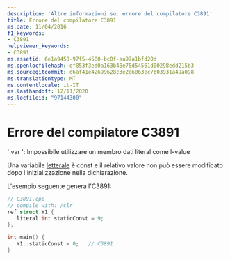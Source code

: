 ```yaml
---
description: 'Altre informazioni su: errore del compilatore C3891'
title: Errore del compilatore C3891
ms.date: 11/04/2016
f1_keywords:
- C3891
helpviewer_keywords:
- C3891
ms.assetid: 6e1a9458-97f5-4580-bc0f-aa97a1bfd20d
ms.openlocfilehash: df853f3ed0a163b48e75d54561d00298edd215b3
ms.sourcegitcommit: d6af41e42699628c3e2e6063ec7b03931a49a098
ms.translationtype: MT
ms.contentlocale: it-IT
ms.lasthandoff: 12/11/2020
ms.locfileid: "97144300"
---
```

# <a name="compiler-error-c3891"></a>Errore del compilatore C3891

' var ': Impossibile utilizzare un membro dati literal come l-value

Una variabile [letterale](../../extensions/literal-cpp-component-extensions.md) è const e il relativo valore non può essere modificato dopo l'inizializzazione nella dichiarazione.

L'esempio seguente genera l'C3891:

```cpp
// C3891.cpp
// compile with: /clr
ref struct Y1 {
   literal int staticConst = 9;
};

int main() {
   Y1::staticConst = 0;   // C3891
}
```
